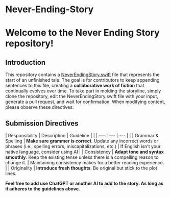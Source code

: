 # Never-Ending-Story
# Welcome to the Never Ending Story repository!
## Introduction

This repository contains a [NeverEndingStory.swift](https://github.com/username/NeverEndingStory/blob/main/NeverEndingStory.swift) file that represents the start of an unfinished tale. The goal is for contributors to keep appending sentences to this file, creating a **collaborative work of fiction** that continually evolves over time. To take part in molding the storyline, simply clone the repository, edit the NeverEndingStory.swift file with your input, generate a pull request, and wait for confirmation. When modifying content, please observe these directives:

## Submission Directives

| Responsibility | Description                               | Guideline                      |                                                                    |
| ---             | ---                                       | ---                                  |                                                                         |
| Grammar & Spelling | **Make sure grammer is correct**. Update any incorrect words or phrases (i.e., spelling errors, miscapitalizations, etc.) | If English isn't your native language, consider using AI                                     |
| Consistency   | **Adapt tone and syntax smoothly**. Keep the existing tense unless there is a compelling reason to change it. | Maintaining consistency makes for a better reading experience.                                                           |
| Originality   | **Introduce fresh thoughts**. Be original but stick to the plot lines.

**Feel free to add use ChatGPT or another AI to add to the story. As long as it adheres to the guidelines above.**
